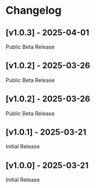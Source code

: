 # Changelog

## [v1.0.3] - 2025-04-01

Public Beta Release

## [v1.0.2] - 2025-03-26

Public Beta Release

## [v1.0.2] - 2025-03-26

Public Beta Release

## [v1.0.1] - 2025-03-21

Initial Release

## [v1.0.0] - 2025-03-21

Initial Release

